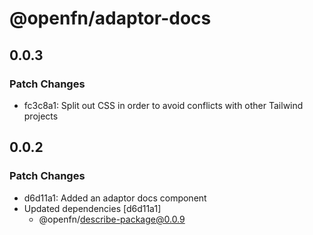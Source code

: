 # @openfn/adaptor-docs

## 0.0.3

### Patch Changes

- fc3c8a1: Split out CSS in order to avoid conflicts with other Tailwind projects

## 0.0.2

### Patch Changes

- d6d11a1: Added an adaptor docs component
- Updated dependencies [d6d11a1]
  - @openfn/describe-package@0.0.9
